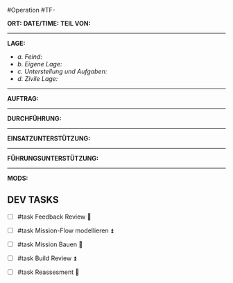 #Operation #TF-

**ORT:** 
**DATE/TIME:**
**TEIL VON:**

---
**LAGE:**
- *a. Feind:*
- *b. Eigene Lage:*
- *c. Unterstellung und Aufgaben:*
- *d. Zivile Lage:*

---
**AUFTRAG:**

---
**DURCHFÜHRUNG:**

---
**EINSATZUNTERSTÜTZUNG:**

---
**FÜHRUNGSUNTERSTÜTZUNG:**



---
**MODS:**

## DEV TASKS
- [ ] #task Feedback Review 🔼
- [ ] #task Mission-Flow modellieren ⏫
- [ ] #task Mission Bauen 🔺
- [ ] #task Build Review ⏫
- [ ] #task Reassesment 🔼

